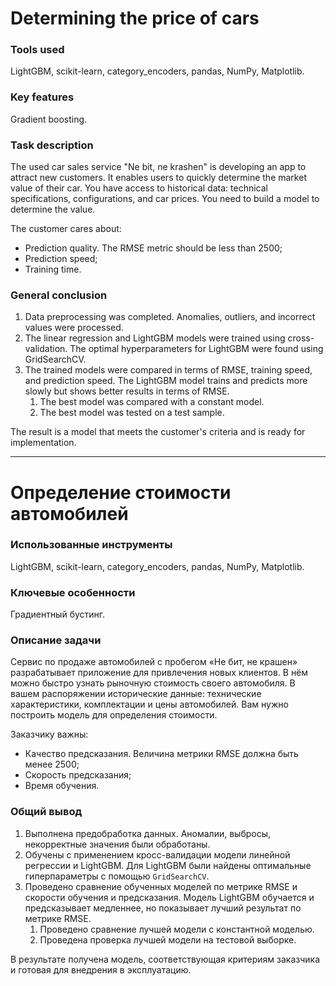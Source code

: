# Determining the price of cars

### Tools used
LightGBM, scikit-learn, category_encoders, pandas, NumPy, Matplotlib.

### Key features
Gradient boosting.

### Task description
The used car sales service "Ne bit, ne krashen" is developing an app to attract new customers. It enables users to quickly determine the market value of their car. You have access to historical data: technical specifications, configurations, and car prices. You need to build a model to determine the value.

The customer cares about:

- Prediction quality. The RMSE metric should be less than 2500;
- Prediction speed;
- Training time.

### General conclusion
1. Data preprocessing was completed. Anomalies, outliers, and incorrect values were processed.
2. The linear regression and LightGBM models were trained using cross-validation. The optimal hyperparameters for LightGBM were found using GridSearchCV.
3. The trained models were compared in terms of RMSE, training speed, and prediction speed. The LightGBM model trains and predicts more slowly but shows better results in terms of RMSE.
    1. The best model was compared with a constant model.
    2. The best model was tested on a test sample.

The result is a model that meets the customer's criteria and is ready for implementation.


---
# Определение стоимости автомобилей

### Использованные инструменты
LightGBM, scikit-learn, category_encoders, pandas, NumPy, Matplotlib.

### Ключевые особенности
Градиентный бустинг.

### Описание задачи
Сервис по продаже автомобилей с пробегом «Не бит, не крашен» разрабатывает приложение для привлечения новых клиентов. В нём можно быстро узнать рыночную стоимость своего автомобиля. В вашем распоряжении исторические данные: технические характеристики, комплектации и цены автомобилей. Вам нужно построить модель для определения стоимости. 

Заказчику важны:

- Качество предсказания. Величина метрики RMSE должна быть менее 2500;
- Скорость предсказания;
- Время обучения.

### Общий вывод
1. Выполнена предобработка данных. Аномалии, выбросы, некорректные значения были обработаны.
2. Обучены с применением кросс-валидации модели линейной регрессии и LightGBM. Для LightGBM были найдены оптимальные гиперпараметры с помощью `GridSearchCV`.
3. Проведено сравнение обученных моделей по метрике RMSE и скорости обучения и предсказания. Модель LightGBM обучается и предсказывает медленнее, но показывает лучший результат по метрике RMSE.
    1. Проведено сравнение лучшей модели с константной моделью.
    2. Проведена проверка лучшей модели на тестовой выборке.

В результате получена модель, соответствующая критериям заказчика и готовая для внедрения в эксплуатацию.
